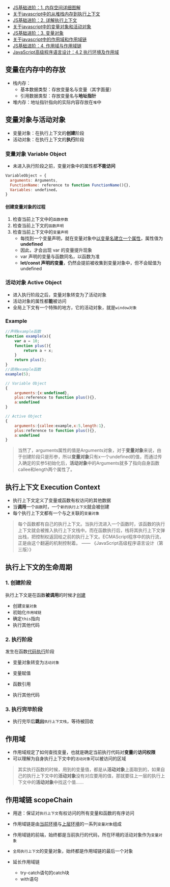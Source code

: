 - [JS基础进阶：1. 内存空间详细图解](https://mp.weixin.qq.com/s?__biz=MzI4NjE3MzQzNg==&mid=2649865899&idx=1&sn=78a092708828a61ac1c99388e9f7d998&scene=19#wechat_redirect)
- [关于javascript中的从堆栈内存到执行上下文](https://github.com/ershing/RookieAngle/blob/master/javascript/executionContext.md)
- [JS基础进阶：2. 详解执行上下文](https://mp.weixin.qq.com/s?__biz=MzI4NjE3MzQzNg==&mid=2649865900&idx=1&sn=a8fefbc436283b638eaeba1d7bd8496d&scene=19#wechat_redirect)
- [关于javascript中的变量对象和活动对象](https://github.com/ershing/RookieAngle/blob/master/javascript/javascriptVariableObject.md)
- [JS基础进阶：3. 变量对象](https://mp.weixin.qq.com/s?__biz=MzI4NjE3MzQzNg==&mid=2649865890&idx=1&sn=345db9d600329796d5dcfc0ee7eea303&scene=19#wechat_redirect)
- [关于javascript中的作用域和作用域链](https://github.com/ershing/RookieAngle/blob/master/javascript/scopeChain.md)
- [JS基础进阶：4. 作用域与作用域链](https://mp.weixin.qq.com/s?__biz=MzI4NjE3MzQzNg==&mid=2649865906&idx=1&sn=f6e6056218e5d382555b0168af518761&scene=19#wechat_redirect)
- [JavaScript高级程序语言设计：4.2 执行环境及作用域](https://www.ituring.com.cn/book/946)

## 变量在内存中的存放

- 栈内存：
  - 基本数据类型：存放变量名与变量（其字面量）
  - 引用数据类型：存放变量名与**地址指针**
- 堆内存：地址指针指向的实际内容存放在`堆`中

## 变量对象与活动对象

- 变量对象：在执行上下文的**创建**阶段
- 活动对象：在执行上下文的**执行**阶段

### 变量对象 Variable Object

- 未进入执行阶段之前，变量对象中的属性都**不能访问**

```javascript
VariableObject = {
  arguments: Arguments,
  FunctionName: reference to function FunctionName(){},
  Variables: undefined，
}
```

#### 创建变量对象的过程

1. 检查当前上下文中的`函数参数`
2. 检查当前上下文的`函数声明`
3. 检查当前上下文中的`变量声明` 
   - 每找到一个变量声明，就在变量对象中<u>以变量名建立一个属性</u>，属性值为 **undefined**
   - 因此，才会出现 var 的变量提升现象
   - var 声明的变量与函数同名，以函数为准
   - **let/const 声明的变量**，仍然会提前被收集到变量对象中，但不会赋值为 undefined

### 活动对象 Active Object

- 进入执行阶段之后，变量对象转变为了活动对象
- 活动对象的属性都**能**被访问
- 全局上下文有一个特殊的地方，它的活动对象，就是`window对象`

### Example

```js
//声明example函数
function example(x){
    var a = 10;
    function plus(){
        return a + x;
    }
    return plus();
}
//调用example函数
example(5);
```

```js
// Variable Object
{
    arguments:{x:undefined},
    plus:reference to function plus(){},
    a:undefined
}
```

```javascript
// Active Object
{
    arguments:{callee:example,x:5,length:1},
    plus:reference to function plus(){},
    a:undefined
}
```

> 当然了，arguments属性的值是Arguments对象，对于**变量对象**来说，由于创建阶段只是形参，所以**变量对象**只有x一个undefined的值，而通过传入确定的实参5初始化后，**活动对象**中的Arguments就多了指向自身函数callee和length两个属性了。

## 执行上下文 Execution Context

- 执行上下文定义了变量或函数有权访问的其他数据
- 当**调用**一个`函数`时，一个`新的执行上下文`就会被创建
- 每个执行上下文都有一个与之关联的`变量对象`

> 每个函数都有自己的执行上下文。当执行流进入一个函数时，该函数的执行上下文就会被推入执行上下文栈中。而在函数执行后，栈将其执行上下文弹出栈，把控制权返回给之前的执行上下文。ECMAScript程序中的执行流，正是由这个翻遍的机制控制着。
>		—— 《JavaScript高级程序语言设计（第三版）》

## 执行上下文的生命周期

### 1. 创建阶段

执行上下文是在函数**被调用**的时候才<u>创建</u>

- 创建`变量对象`
- 初始化`作用域链`
- 确定`this`指向
- 执行其他代码

### 2. 执行阶段

发生在函数<u>代码执行</u>阶段

- 变量对象转变为`活动对象`

- 变量赋值
- 函数引用
- 执行其他代码

### 3. 执行完毕阶段

- 执行完毕后**跳出**`执行上下文栈`，等待被回收

## 作用域

- 作用域规定了如何查找变量，也就是确定当前执行代码对**变量**的**访问权限**
- 可以理解为自身执行上下文中的`活动对象`可以被访问的区域

> 其实执行函数的时候，用到的变量值，都是从**活动对象**上面取到的，如果自己的执行上下文中的**活动对象**没有对应要用的值，那就要往上一层的执行上下文中的**活动对象**中找这个值……

## 作用域链 scopeChain

- 用途：保证对`执行上下文`有权访问的所有变量和函数的有序访问
- 作用域链是由<u>当前环境</u>与<u>上层环境</u>的一系列`变量对象`组成
- 作用域链的前端，始终都是当前执行的代码，所在环境的活动对象作为`变量对象`
- `全局执行上下文`的变量对象，始终都是作用域链的最后一个对象

- 延长作用域链
  - try-catch语句的catch块
  - with语句
